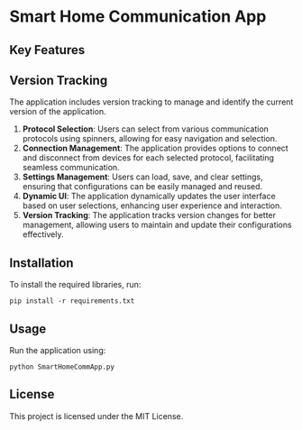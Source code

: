 # Smart Home Communication App

## Key Features

## Version Tracking
The application includes version tracking to manage and identify the current version of the application.


1. **Protocol Selection**: Users can select from various communication protocols using spinners, allowing for easy navigation and selection.
2. **Connection Management**: The application provides options to connect and disconnect from devices for each selected protocol, facilitating seamless communication.
3. **Settings Management**: Users can load, save, and clear settings, ensuring that configurations can be easily managed and reused.
4. **Dynamic UI**: The application dynamically updates the user interface based on user selections, enhancing user experience and interaction.
5. **Version Tracking**: The application tracks version changes for better management, allowing users to maintain and update their configurations effectively.

## Installation

To install the required libraries, run:
```
pip install -r requirements.txt
```

## Usage

Run the application using:
```
python SmartHomeCommApp.py
```

## License

This project is licensed under the MIT License.
